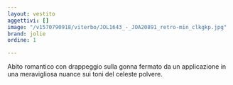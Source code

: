 ```yaml
---
layout: vestito
aggettivi: []
image: "/v1570790918/viterbo/JOL1643_-_JOA20891_retro-min_clkgkp.jpg"
brand: jolie
ordine: 1

---
```

Abito romantico con drappeggio sulla gonna fermato da un applicazione in una meravigliosa nuance sui toni del celeste polvere.